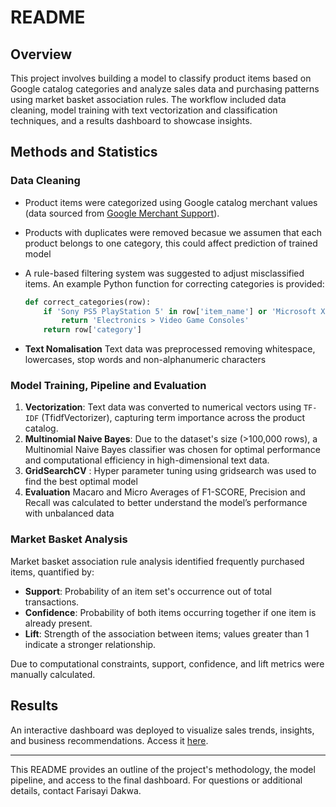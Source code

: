# README

## Overview
This project involves building a model to classify product items based on Google catalog categories and analyze sales data and purchasing patterns using market basket association rules. The workflow included data cleaning, model training with text vectorization and classification techniques, and a results dashboard to showcase insights.

## Methods and Statistics

### Data Cleaning
- Product items were categorized using Google catalog merchant values (data sourced from [Google Merchant Support](https://support.google.com/merchants/answer/6324436?sjid=11384066497760467600-EU)).
- Products with duplicates were removed becasue we assumen that each product belongs to one category, this could affect prediction of trained model
- A rule-based filtering system was suggested to adjust misclassified items. An example Python function for correcting categories is provided:

    ```python
    def correct_categories(row):
        if 'Sony PS5 PlayStation 5' in row['item_name'] or 'Microsoft Xbox Series X' in row['item_name']:
            return 'Electronics > Video Game Consoles'
        return row['category']
    ```
- **Text Nomalisation** Text data was preprocessed removing whitespace, lowercases, stop words and non-alphanumeric characters

### Model Training, Pipeline and Evaluation
1. **Vectorization**: Text data was converted to numerical vectors using `TF-IDF` (TfidfVectorizer), capturing term importance across the product catalog.
2. **Multinomial Naive Bayes**: Due to the dataset's size (>100,000 rows), a Multinomial Naive Bayes classifier was chosen for optimal performance and computational efficiency in high-dimensional text data.
3. **GridSearchCV** : Hyper parameter tuning using gridsearch was used to find the best optimal model
4.  **Evaluation** Macaro and Micro Averages of F1-SCORE, Precision and Recall was calculated to better understand the model’s performance with unbalanced data

### Market Basket Analysis
Market basket association rule analysis identified frequently purchased items, quantified by:
- **Support**: Probability of an item set's occurrence out of total transactions.
- **Confidence**: Probability of both items occurring together if one item is already present.
- **Lift**: Strength of the association between items; values greater than 1 indicate a stronger relationship.

Due to computational constraints, support, confidence, and lift metrics were manually calculated.

## Results
An interactive dashboard was deployed to visualize sales trends, insights, and business recommendations. Access it [here](https://farisayi-dakwa.shinyapps.io/Thanksgiving_week_sales/).

---

This README provides an outline of the project's methodology, the model pipeline, and access to the final dashboard. For questions or additional details, contact Farisayi Dakwa.
